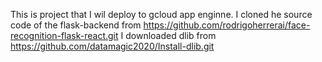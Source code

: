 This is project that I wil deploy to gcloud app enginne.
I cloned he source code of the flask-backend from https://github.com/rodrigoherrerai/face-recognition-flask-react.git
I downloaded dlib from https://github.com/datamagic2020/Install-dlib.git 
